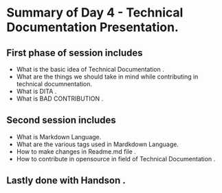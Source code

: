 # Summary of Day 4 - Technical Documentation Presentation.
## First phase of session includes
<ul>
  <li>What is the basic idea of Technical Documentation . </li>
  <li>What are the things we should take in mind while contributing in technical documnentation.</li>
  <li>What is DITA .</li> 
  <li>What is BAD CONTRIBUTION .</li> 
</ul>

## Second session includes   
  <ul>
  <li> What is Markdown Language. </li>
  <li> What are the various tags used in Mardkdown Language.</li>
  <li> How to make changes in Readme.md file .  </li>
  <li> How to contribute in opensource in field of Technical Documentation .</li>
  </ul>
  
  ## Lastly done with Handson .
